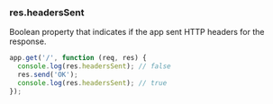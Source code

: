 <!---
 Copyright (c) 2016 StrongLoop, IBM, and Express Contributors
 License: MIT
-->

<h3 id='res.headersSent'>res.headersSent</h3>

Boolean property that indicates if the app sent HTTP headers for the response.

~~~js
app.get('/', function (req, res) {
  console.log(res.headersSent); // false
  res.send('OK');
  console.log(res.headersSent); // true
});
~~~
